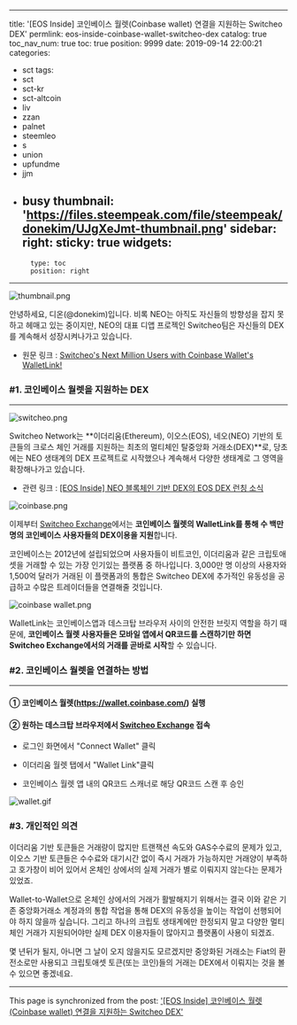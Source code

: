 
---
title: '[EOS Inside] 코인베이스 월렛(Coinbase wallet) 연결을 지원하는 Switcheo DEX'
permlink: eos-inside-coinbase-wallet-switcheo-dex
catalog: true
toc_nav_num: true
toc: true
position: 9999
date: 2019-09-14 22:00:21
categories:
- sct
tags:
- sct
- sct-kr
- sct-altcoin
- liv
- zzan
- palnet
- steemleo
- s
- union
- upfundme
- jjm
- busy
thumbnail: 'https://files.steempeak.com/file/steempeak/donekim/UJgXeJmt-thumbnail.png'
sidebar:
    right:
        sticky: true
widgets:
    -
        type: toc
        position: right
---


![thumbnail.png](https://files.steempeak.com/file/steempeak/donekim/UJgXeJmt-thumbnail.png)

안녕하세요, 디온(@donekim)입니다. 비록 NEO는 아직도 자신들의 방향성을 잡지 못하고 헤매고 있는 중이지만, NEO의 대표 디앱 프로젝인 Switcheo팀은 자신들의 DEX를 계속해서 성장시켜나가고 있습니다. 

- 원문 링크 : [Switcheo's Next Million Users with Coinbase Wallet's WalletLink!](https://blog.switcheo.network/switcheos-next-million-users-with-coinbase-wallets-walletlink/)

### #1. 코인베이스 월렛을 지원하는 DEX
---
![switcheo.png](https://files.steempeak.com/file/steempeak/donekim/BRnfOWKj-switcheo.png)

Switcheo Network는 **이더리움(Ethereum), 이오스(EOS), 네오(NEO) 기반의 토큰들의 크로스 체인 거래를 지원하는 최초의 멀티체인 탈중앙화 거래소(DEX)**로, 당초에는 NEO 생태계의 DEX 프로젝트로 시작했으나 계속해서 다양한 생태계로 그 영역을 확장해나가고 있습니다. 

- 관련 링크 : [[EOS Inside] NEO 블록체인 기반 DEX의 EOS DEX 런칭 소식](https://medium.com/@donekim/eos-inside-neo-블록체인-기반-dex의-eos-dex-런칭-소식-1a285d1437c9)

![coinbase.png](https://files.steempeak.com/file/steempeak/donekim/LyhctIy3-coinbase.png)

이제부터 [Switcheo Exchange](https://switcheo.exchange)에서는 **코인베이스 월렛의 WalletLink를 통해 수 백만 명의 코인베이스 사용자들의 DEX이용을 지원**합니다. 

코인베이스는 2012년에 설립되었으며 사용자들이 비트코인, 이더리움과 같은 크립토애셋을 거래할 수 있는 가장 인기있는 플랫폼 중 하나입니다. 3,000만 명 이상의 사용자와 1,500억 달러가 거래된 이 플랫폼과의 통합은 Switcheo DEX에 추가적인 유동성을 공급하고 수많은 트레이더들을 연결해줄 것입니다. 

![coinbase wallet.png](https://files.steempeak.com/file/steempeak/donekim/xHVaqby7-coinbase20wallet.png)

WalletLink는 코인베이스앱과 데스크탑 브라우저 사이의 안전한 브릿지 역할을 하기 때문에, **코인베이스 월렛 사용자들은 모바일 앱에서 QR코드를 스캔하기만 하면 Switcheo Exchange에서의 거래를 곧바로 시작**할 수 있습니다. 

### #2. 코인베이스 월렛을 연결하는 방법
---

#### ① 코인베이스 월렛(https://wallet.coinbase.com/) 실행

#### ② 원하는 데스크탑 브라우저에서 [Switcheo Exchange](https://switcheo.exchange) 접속

- 로그인 화면에서 "Connect Wallet" 클릭

- 이더리움 월렛 탭에서  "Wallet Link"클릭

- 코인베이스 월렛 앱 내의 QR코드 스캐너로 해당 QR코드 스캔 후 승인

![wallet.gif](https://files.steempeak.com/file/steempeak/donekim/0Pwjq0AV-wallet.gif)

### #3. 개인적인 의견 

이더리움 기반 토큰들은 거래량이 많지만 트랜잭션 속도와 GAS수수료의 문제가 있고, 이오스 기반 토큰들은 수수료와 대기시간 없이 즉시 거래가 가능하지만 거래양이 부족하고 호가창이 비어 있어서 온체인 상에서의 실제 거래가 별로 이뤄지지 않는다는 문제가 있었죠.

Wallet-to-Wallet으로 온체인 상에서의 거래가 활발해지기 위해서는 결국 이와 같은 기존 중앙화거래소 계정과의 통합 작업을 통해 DEX의 유동성을 높이는 작업이 선행되어야 하지 않을까 싶습니다. 그리고 하나의 크립토 생태계에만 한정되지 말고 다양한 멀티체인 거래가 지원되어야만 실제 DEX 이용자들이 많아지고 플랫폼이 사용이 되겠죠.

몇 년뒤가 될지, 아니면 그 날이 오지 않을지도 모르겠지만 중앙화된 거래소는 Fiat의 환전소로만 사용되고 크립토애셋 토큰(또는 코인)들의 거래는 DEX에서 이뤄지는 것을 볼 수 있으면 좋겠네요.

- - -

This page is synchronized from the post: ['[EOS Inside] 코인베이스 월렛(Coinbase wallet) 연결을 지원하는 Switcheo DEX'](https://steemit.com/@donekim/eos-inside-coinbase-wallet-switcheo-dex)
